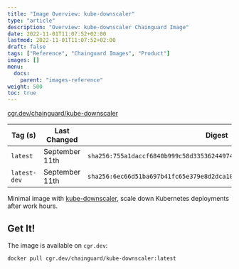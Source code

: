 ```yaml
---
title: "Image Overview: kube-downscaler"
type: "article"
description: "Overview: kube-downscaler Chainguard Image"
date: 2022-11-01T11:07:52+02:00
lastmod: 2022-11-01T11:07:52+02:00
draft: false
tags: ["Reference", "Chainguard Images", "Product"]
images: []
menu:
  docs:
    parent: "images-reference"
weight: 500
toc: true
---
```


[cgr.dev/chainguard/kube-downscaler](https://github.com/chainguard-images/images/tree/main/images/kube-downscaler)

| Tag (s)       | Last Changed   | Digest                                                                    |
|---------------|----------------|---------------------------------------------------------------------------|
|  `latest`     | September 11th | `sha256:755a1daccf6840b999c58d335362449743c80f8f0c2975d6aa5ba630d8abf234` |
|  `latest-dev` | September 11th | `sha256:6ec66d51ba697b41fc65e379e8d2dca1030ce63390154c41bcdfda618af09406` |



Minimal image with [kube-downscaler](https://codeberg.org/hjacobs/kube-downscaler), scale down Kubernetes deployments after work hours.

## Get It!

The image is available on `cgr.dev`:

```
docker pull cgr.dev/chainguard/kube-downscaler:latest
```

